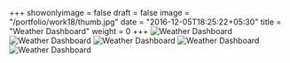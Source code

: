 +++
showonlyimage = false
draft = false
image = "/portfolio/work18/thumb.jpg"
date = "2016-12-05T18:25:22+05:30"
title = "Weather Dashboard"
weight = 0
+++
![Weather Dashboard](img0.jpg)
![Weather Dashboard](img1.jpg)
![Weather Dashboard](img2.jpg)
![Weather Dashboard](img3.jpg)
![Weather Dashboard](img4.jpg)
